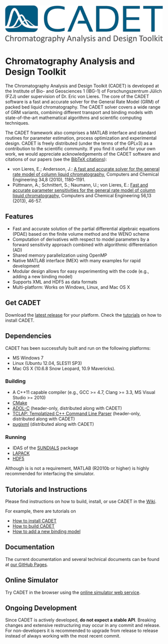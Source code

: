 ![CADET Logo](doc/logo/CADET-GitHub.png "Chromatography Analysis and Design Toolkit")

# Chromatography Analysis and Design Toolkit

The Chromatography Analysis and Design Toolkit (CADET) is developed at the Institute of Bio- and Geosciences 1 (IBG-1) of Forschungszentrum Jülich (FZJ) under supervision of Dr. Eric von Lieres. The core of the CADET software is a fast and accurate solver for the General Rate Model (GRM) of packed bed liquid chromatography. The CADET solver covers a wide range of GRM variants, combining different transport and binding models with state-of-the-art mathematical algorithms and scientific computing techniques. 

The CADET framework also comprises a MATLAB interface and standard routines for parameter estimation, process optimization and experimental design. CADET is freely distributed (under the terms of the GPLv3) as a contribution to the scientific community. If you find it useful for your own work, we would appreciate acknowledgements of the CADET software and citations of our papers (see the [BibTeX citations](https://github.com/modsim/cadet/wiki/Referencing-CADET)):

* von Lieres, E.; Andersson, J.: [A fast and accurate solver for the general rate model of column liquid chromatography](http://dx.doi.org/10.1016/j.compchemeng.2010.03.008), Computers and Chemical Engineering 34,8 (2010), 1180–1191.
* Püttmann, A.; Schnittert, S.; Naumann, U.; von Lieres, E.: [Fast and accurate parameter sensitivities for the general rate model of column liquid chromatography](http://dx.doi.org/10.1016/j.compchemeng.2013.04.021), Computers and Chemical Engineering 56,13 (2013), 46-57.

## Features

* Fast and accurate solution of the partial differential algebraic equations (PDAE) based on the finite volume method and the WENO scheme
* Computation of derivatives with respect to model parameters by a forward sensitivity approach combined with algorithmic differentiation (AD)
* Shared memory parallelization using OpenMP
* Native MATLAB interface (MEX) with many examples for rapid development
* Modular design allows for easy experimenting with the code (e.g., adding a new binding model)
* Supports XML and HDF5 as data formats
* Multi-platform: Works on Windows, Linux, and Mac OS X

## Get CADET

Download the [latest release](https://github.com/modsim/cadet/releases) for your platform.
Check the [tutorials](https://github.com/modsim/cadet/wiki/tutorials) on how to install CADET.

## Dependencies

CADET has been successfully built and run on the following platforms:

* MS Windows 7
* Linux (Ubuntu 12.04, SLES11 SP3)
* Mac OS X (10.6.8 Snow Leopard, 10.9 Mavericks).

### Building

* A C++11 capable compiler (e.g., GCC >= 4.7, Clang >= 3.3, MS Visual Studio >= 2010)
* [CMake](http://cmake.org/)
* [ADOL-C](https://projects.coin-or.org/ADOL-C) (header-only, distributed along with CADET)
* [TCLAP: Templatized C++ Command Line Parser](http://sourceforge.net/projects/tclap/) (header-only, distributed along with CADET)
* [pugixml](http://code.google.com/p/pugixml/) (distributed along with CADET)

### Running

* IDAS of the [SUNDIALS](http://computation.llnl.gov/casc/sundials/main.html) package
* [LAPACK](http://www.netlib.org/lapack/index.html)
* [HDF5](http://www.hdfgroup.org/HDF5/)

Although is is not a requirement, MATLAB (R2010b or higher) is highly recommended for interfacing the simulator.

## Tutorials and Instructions

Please find instructions on how to build, install, or use CADET in the [Wiki](https://github.com/modsim/cadet/wiki).

For example, there are tutorials on

* [How to install CADET](https://github.com/modsim/cadet/wiki/Install-CADET)
* [How to build CADET](https://github.com/modsim/cadet/wiki/Build-CADET)
* [How to add a new binding model](https://github.com/modsim/cadet/wiki/Add-new-Binding-Model)

## Documentation

The current documentation and several technical documents can be found at [our GitHub Pages](https://modsim.github.io/cadet).

## Online Simulator

Try CADET in the browser using the [online simulator web service](http://www.cadet-web.de).

## Ongoing Development

Since CADET is actively developed, **do not expect a stable API**. Breaking changes and extensive restructuring may occur in any commit and release.
For non-developers it is recommended to upgrade from release to release instead of always working with the most recent commit.

